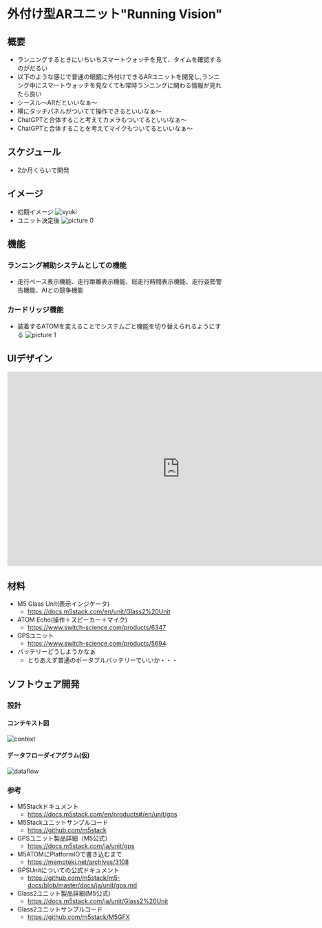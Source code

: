 # 外付け型ARユニット"Running Vision"
## 概要
- ランニングするときにいちいちスマートウォッチを見て、タイムを確認するのがだるい
- 以下のような感じで普通の眼鏡に外付けできるARユニットを開発し,ランニング中にスマートウォッチを見なくても常時ランニングに関わる情報が見れたら良い
- シースル～ARだといいなぁ～
- 横にタッチパネルがついてて操作できるといいなぁ～
- ChatGPTと合体すること考えてカメラもついてるといいなぁ～
- ChatGPTと合体することを考えてマイクもついてるといいなぁ～

## スケジュール
- 2か月くらいで開発

## イメージ
- 初期イメージ
![syoki](/images/20240211_160508.jpg)
- ユニット決定後
![picture 0](/images/6ef02ae110170b166409d101e9aa2b712501e0f5612cb29792947f01a6fbbcea.jpg)  

## 機能
### ランニング補助システムとしての機能
- 走行ペース表示機能、走行距離表示機能、総走行時間表示機能、走行姿勢警告機能、AIとの競争機能

### カードリッジ機能
- 装着するATOMを変えることでシステムごと機能を切り替えられるようにする
![picture 1](/images/b2b579f020b6f2e7a6d31af36d52364bf78fc45e69e84c8f47195e3da747e59e.jpg)  


## UIデザイン
<iframe style="border: 1px solid rgba(0, 0, 0, 0.1);" width="800" height="450" src="https://www.figma.com/embed?embed_host=share&url=https%3A%2F%2Fwww.figma.com%2Ffile%2F9CvITeSlLWFOAVkPiRbl0N%2FVirtual-Running-UI-Design%3Ftype%3Ddesign%26node-id%3D0%253A1%26mode%3Ddesign%26t%3DuFeco8oc3d86j1wJ-1" allowfullscreen></iframe>

## 材料
- M5 Glass Unit(表示インジケータ)
  - https://docs.m5stack.com/en/unit/Glass2%20Unit
- ATOM Echo(操作＋スピーカー＋マイク)
  - https://www.switch-science.com/products/6347
- GPSユニット
  - https://www.switch-science.com/products/5694
- バッテリーどうしようかなぁ
  - とりあえず普通のポータブルバッテリーでいいか・・・

## ソフトウェア開発
### 設計
#### コンテキスト図

![context](/images/context.drawio.svg)

#### データフローダイアグラム(仮)

![dataflow](/images/dataflow.drawio.svg)


### 参考
- M5Stackドキュメント
  - https://docs.m5stack.com/en/products#/en/unit/gps
- M5Stackユニットサンプルコード
  - https://github.com/m5stack
- GPSユニット製品詳細（M5公式）
  - https://docs.m5stack.com/ja/unit/gps
- M5ATOMにPlatformIOで書き込むまで
  - https://memoteki.net/archives/3108
- GPSUnitについての公式ドキュメント
  - https://github.com/m5stack/m5-docs/blob/master/docs/ja/unit/gps.md
- Glass2ユニット製品詳細(M5公式)
  - https://docs.m5stack.com/ja/unit/Glass2%20Unit
- Glass2ユニットサンプルコード
  - https://github.com/m5stack/M5GFX




